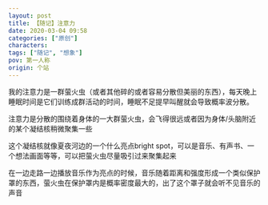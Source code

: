 ```yaml
---
layout: post
title: 【随记】注意力
date: 2020-03-04 09:58
categories: ["原创"]
characters: 
tags: ["随记", "想象"]
pov: 第一人称
origin: 个站
---
```


我的注意力是一群萤火虫（或者其他碎的或者容易分散但美丽的东西），每天晚上睡眠时间是它们训练成群活动的时间，睡眠不足提早叫醒就会导致概率波分散。

注意力是分散的围绕着身体的一大群萤火虫，会飞得很远或者因为身体/头脑附近的某个凝结核稍微聚集一些

这个凝结核就像夏夜河边的一个什么亮点bright spot，可以是音乐、有声书、一个想法画面等等，可以把萤火虫尽量吸引过来聚集起来

在一边走路一边播放音乐作为亮点的时候，音乐随着距离和强度形成一个类似保护罩的东西，萤火虫在保护罩内是概率密度最大的，出了这个罩子就会听不见音乐的声音
